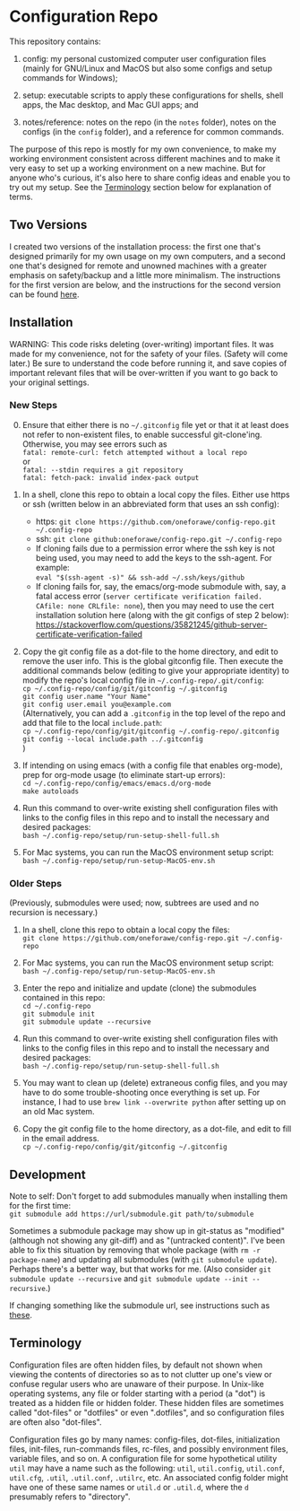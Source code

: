# Configuration Repo

This repository contains:

1. config: my personal customized computer user configuration files (mainly for
GNU/Linux and MacOS but also some configs and setup commands for Windows);

2. setup: executable scripts to apply these configurations for shells, shell
apps, the Mac desktop, and Mac GUI apps; and

3. notes/reference: notes on the repo (in the `notes` folder), notes on the
configs (in the `config` folder), and a reference for common commands.

The purpose of this repo is mostly for my own convenience, to make my working
environment consistent across different machines and to make it very easy to set
up a working environment on a new machine.  But for anyone who's curious, it's
also here to share config ideas and enable you to try out my setup.  See the
[Terminology](./#terminology) section below for explanation of terms.

## Two Versions

I created two versions of the installation process: the first one that's
designed primarily for my own usage on my own computers, and a second one that's
designed for remote and unowned machines with a greater emphasis on
safety/backup and a little more minimalism.  The instructions for the first
version are below, and the instructions for the second version can be found
[here](https://github.com/oneforawe/config-repo/tree/main/setup/remote-machine-setup).

## Installation

WARNING: This code risks deleting (over-writing) important files. It was made
for my convenience, not for the safety of your files.  (Safety will come later.)
Be sure to understand the code before running it, and save copies of important
relevant files that will be over-written if you want to go back to your original
settings.

### New Steps

0. Ensure that either there is no `~/.gitconfig` file yet or that it at least
does not refer to non-existent files, to enable successful git-clone'ing.
Otherwise, you may see errors such as  
`fatal: remote-curl: fetch attempted without a local repo`  
or  
`fatal: --stdin requires a git repository`  
`fatal: fetch-pack: invalid index-pack output`

1. In a shell, clone this repo to obtain a local copy the files. Either use
https or ssh (written below in an abbreviated form that uses an ssh config):

   * https: `git clone https://github.com/oneforawe/config-repo.git ~/.config-repo`
   * ssh: `git clone github:oneforawe/config-repo.git ~/.config-repo`
   * If cloning fails due to a permission error where the ssh key is not being
   used, you may need to add the keys to the ssh-agent.  For example:  
   `eval "$(ssh-agent -s)" && ssh-add ~/.ssh/keys/github`
   * If cloning fails for, say, the emacs/org-mode submodule with, say, a fatal
   access error (`server certificate verification failed. CAfile: none CRLfile: none`),
   then you may need to use the cert installation solution here (along with the
   git configs of step 2 below):  
   <https://stackoverflow.com/questions/35821245/github-server-certificate-verification-failed>

2. Copy the git config file as a dot-file to the home directory, and edit to
remove the user info. This is the global gitconfig file. Then execute the
additional commands below (editing to give your appropriate identity) to modify
the repo's local config file in `~/.config-repo/.git/config`:  
  `cp ~/.config-repo/config/git/gitconfig ~/.gitconfig`  
  `git config user.name "Your Name"`  
  `git config user.email you@example.com`  
  (Alternatively, you can add a `.gitconfig` in the top level of the
  repo and add that file to the local `include.path`:  
  `cp ~/.config-repo/config/git/gitconfig ~/.config-repo/.gitconfig`  
  `git config --local include.path ../.gitconfig`  
  )

3. If intending on using emacs (with a config file that enables org-mode), prep
for org-mode usage (to eliminate start-up errors):  
  `cd ~/.config-repo/config/emacs/emacs.d/org-mode`  
  `make autoloads`

4. Run this command to over-write existing shell configuration files with links
to the config files in this repo and to install the necessary and desired
packages:  
  `bash ~/.config-repo/setup/run-setup-shell-full.sh`

5. For Mac systems, you can run the MacOS environment setup script:  
  `bash ~/.config-repo/setup/run-setup-MacOS-env.sh`

### Older Steps

(Previously, submodules were used; now, subtrees are used and no recursion is
necessary.)

1. In a shell, clone this repo to obtain a local copy the files:  
  `git clone https://github.com/oneforawe/config-repo.git ~/.config-repo`

2. For Mac systems, you can run the MacOS environment setup script:  
  `bash ~/.config-repo/setup/run-setup-MacOS-env.sh`

3. Enter the repo and initialize and update (clone) the submodules contained in
this repo:  
  `cd ~/.config-repo`  
  `git submodule init`  
  `git submodule update --recursive`

4. Run this command to over-write existing shell configuration files with links
to the config files in this repo and to install the necessary and desired
packages:  
  `bash ~/.config-repo/setup/run-setup-shell-full.sh`

5. You may want to clean up (delete) extraneous config files, and you may have
to do some trouble-shooting once everything is set up.  For instance, I had to
use `brew link --overwrite python` after setting up on an old Mac system.

6. Copy the git config file to the home directory, as a dot-file, and edit to
fill in the email address.  
  `cp ~/.config-repo/config/git/gitconfig ~/.gitconfig`

## Development

Note to self: Don't forget to add submodules manually when installing them for
the first time:  
  `git submodule add https://url/submodule.git path/to/submodule`

Sometimes a submodule package may show up in git-status as "modified" (although
not showing any git-diff) and as "(untracked content)".  I've been able to fix
this situation by removing that whole package (with `rm -r package-name`) and
updating all submodules (with `git submodule update`).  Perhaps there's a better
way, but that works for me.  (Also consider `git submodule update --recursive`
and `git submodule update --init --recursive`.)

If changing something like the submodule url, see instructions such as
[these](https://stackoverflow.com/questions/913701/how-to-change-the-remote-repository-for-a-git-submodule).

## Terminology

Configuration files are often hidden files, by default not shown when viewing
the contents of directories so as to not clutter up one's view or confuse
regular users who are unaware of their purpose.  In Unix-like operating systems,
any file or folder starting with a period (a "dot") is treated as a hidden file
or hidden folder.  These hidden files are sometimes called "dot-files" or
"dotfiles" or even ".dotfiles", and so configuration files are often also
"dot-files".

Configuration files go by many names: config-files, dot-files, initialization
files, init-files, run-commands files, rc-files, and possibly environment files,
variable files, and so on.  A configuration file for some hypothetical utility
`util` may have a name such as the following: `util`, `util.config`,
`util.conf`, `util.cfg`, `.util`, `.util.conf`, `.utilrc`, etc.  An associated
config folder might have one of these same names or `util.d` or `.util.d`, where
the `d` presumably refers to "directory".
